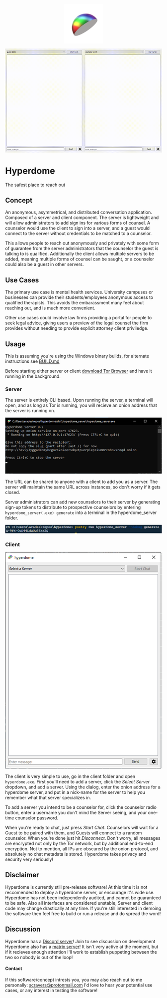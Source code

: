 <p align="center"><img src="readme/hyperdome_logo.png" width="25%"></p>
<p align="center"><img src="readme/hyperdome_demo.gif"></p>


# Hyperdome

The safest place to reach out

## Concept

An anonymous, asymmetrical, and distributed conversation application. Composed of a server and client component. The server is lightweight and will allow administrators to add sign ins for various forms of counsel. A counselor would use the client to sign into a server, and a guest would connect to the server without credentials to be matched to a counselor.

This allows people to reach out anonymously and privately with some form of guarantee from the server administrators that the counselor the guest is talking to is qualified. Additionally the client allows multiple servers to be added, meaning multiple forms of counsel can be saught, or a counselor could also be a guest in other servers.

## Use Cases

The primary use case is mental health services. University campuses or businesses can provide their students/employees anonymous access to qualified therapists. This avoids the embarassment many feel about reaching out, and is much more convenient.

Other use cases could involve law firms providing a portal for people to seek legal advice, giving users a preview of the legal counsel the firm provides without needing to provide explicit attorney client priviledge.

## Usage

This is assuming you're using the Windows binary builds, for alternate instructions see [BUILD.md](BUILD.md)

Before starting either server or client [download Tor Browser](https://www.torproject.org/download/) and have it running in the background.

### Server
The server is entirely CLI based.
Upon running the server, a terminal will open, and as long as Tor is running, you will recieve an onion address that the server is running on.

<img src="readme/hyperdome_server_running.png">

The URL can be shared to anyone with a client to add you as a server. The server will maintain the same URL across instances, so don't worry if it gets closed.

Server administrators can add new counselors to their server by generating sign-up tokens to distribute to prospective counselors by entering `hyperdome_server(.exe) generate` into a terminal in the hyperdome_server folder.

<img src="readme/hyperdome_server_generate.png">

### Client

<img src="readme/hyperdome_client.png">

The client is very simple to use, go in the client folder and open `hyperdome.exe`. First you'll need to add a server, click the *Select Server* dropdown, and add a server. Using the dialog, enter the onion address for a hyperdome server, and put in a nick-name for the server to help you remember what that server specializes in.

To add a server you intend to be a counselor for, click the counselor radio button, enter a username you don't mind the Server seeing, and your one-time counselor password.

When you're ready to chat, just press *Start Chat*. Counselors will wait for a Guest to be paired with them, and Guests will connect to a random counselor. When you're done just hit *Disconnect*. Don't worry, all messages are encrypted not only by the Tor network, but by additional end-to-end encryption. Not to mention, all IPs are obscured by the onion protocol, and absolutely no chat metadata is stored. Hyperdome takes privacy and security very seriously!

## Disclaimer
Hyperdome is currently still pre-release software! At this time it is not reccomended to deploy a hyperdome server, or encourage it's wide use. Hyperdome has not been independently audited, and cannot be guaranteed to be safe. Also all interfaces are considered unstable, Server and client code may change drastically at any time. If you're still interested in demoing the software then feel free to build or run a release and do spread the word!

## Discussion
Hyperdome has a [Discord server](https://discord.gg/M2JVQa7)! Join to see discussion on development
Hyperdome also has a [matrix server](https://matrix.to/#/+hyperdome:matrix.org)! It isn't very active at the moment, but if it recieves enough attention I'll work to establish puppeting between the two so nobody is out of the loop!

#### Contact
If this software/concept intrests you, you may also reach out to me personally: scravers@protonmail.com
I'd love to hear your potential use cases, or any interest in testing the software!